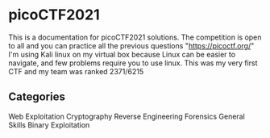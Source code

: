 # picoCTF2021

This is a documentation for picoCTF2021 solutions. The competition is open to all and you can practice all the previous questions "https://picoctf.org/" 
I'm using Kali linux on my virtual box because Linux can be easier to navigate, and few problems require you to use linux.
This was my very first CTF and my team was ranked 2371/6215 


## Categories
Web Exploitation
Cryptography
Reverse Engineering
Forensics
General Skills
Binary Exploitation
